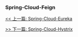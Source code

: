 ### Spring-Cloud-Feign


[<< 上一篇: Spring-Cloud-Eureka](10-分布式/Spring-Cloud-Eureka.md)

[>> 下一篇: Spring-Cloud-Hystrix](10-分布式/Spring-Cloud-Hystrix.md)
